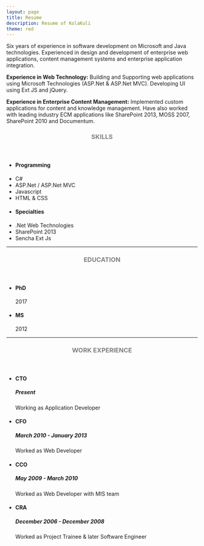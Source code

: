 ```yaml
---
layout: page
title: Resume
description: Resume of KolaKuli
theme: red
---
```

Six years of experience in software development on Microsoft and Java technologies. Experienced in design and development of enterprise web applications, content management systems and enterprise application integration.

**Experience in Web Technology:**
Building and Supporting web applications using Microsoft Technologies (ASP.Net & ASP.Net MVC). Developing UI using Ext JS and jQuery.

**Experience in Enterprise Content Management:**
Implemented custom applications for content and knowledge management. Have also worked with leading industry ECM applications like SharePoint 2013, MOSS 2007, SharePoint 2010 and Documentum.

<!-- Skills -->
<section class="row">
	<header class="col-md-3">
		<h3 style="text-transform:uppercase;color:gray">Skills</h3>
	</header>
	<div class="col-md-9">
		<div class="row">
			<div class="col-md-6">
				<ul class="list-group">
					<li class="list-group-item active"><h4><strong>Programming</strong></h4></li>
					<li class="list-group-item">C#</li>
					<li class="list-group-item">ASP.Net / ASP.Net MVC</li>
					<li class="list-group-item">Javascript</li>
					<li class="list-group-item">HTML & CSS</li>
				</ul>
			</div>
			<div class="col-md-6">
				<ul class="list-group">
					<li class="list-group-item active"><h4><strong>Specialties</strong></h4></li>
					<li class="list-group-item">.Net Web Technologies</li>
					<li class="list-group-item">SharePoint 2013</li>
					<li class="list-group-item">Sencha Ext Js</li>
				</ul>
			</div>
		</div>
	</div>
</section>
<hr/>

<!-- Education -->
<section class="row">
	<header class="col-md-3">
		<h3 style="text-transform:uppercase;color:gray">Education</h3>
	</header>
	<div class="col-md-9">
		<ul>
			<li>
				<h4>PhD</h4>
				<p>2017</p>
			</li>
			<li>
				<h4>MS</h4>
				<p>2012</p>
			</li>
		</ul>
	</div>
</section>
<hr/>
<!-- Work -->
<section class="row">
	<header class="col-md-3">
		<h3 style="text-transform:uppercase;color:gray">Work Experience</h3>
	</header>
	<div class="col-md-9">
		<ul>
			<li>
				<h4>CTO</h4>
				<h5>Present</h5>
				<p>Working as Application Developer</p>
			</li>
			<li>
				<h4>CFO</h4>
				<h5>March 2010 - January 2013</h5>
				<p>Worked as Web Developer</p>
			</li>
			<li>
				<h4>CCO</h4>
				<h5>May 2009 - March 2010</h5>
				<p>Worked as Web Developer with MIS team</p>
			</li>
			<li>
				<h4>CRA</h4>
				<h5>December 2006 - December 2008</h5>
				<p>Worked as Project Trainee & later Software Engineer</p>
			</li>
		</ul>
	</div>
</section>
